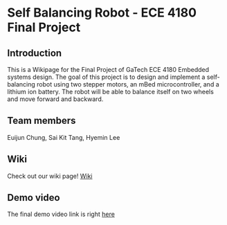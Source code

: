 # Self Balancing Robot - ECE 4180 Final Project
## Introduction 
This is a Wikipage for the Final Project of GaTech ECE 4180 Embedded systems design.
The goal of this project is to design and implement a self-balancing robot using two stepper motors, an mBed microcontroller, and a lithium ion battery. The robot will be able to balance itself on two wheels and move forward and backward.

## Team members
Euijun Chung, Sai Kit Tang, Hyemin Lee

## Wiki
Check out our wiki page! [Wiki](https://github.com/ejchung0406/ECE4180FinalProject/wiki)

## Demo video
The final demo video link is right [here](https://photos.app.goo.gl/qDKoD6AyHZ6XkGybA)
